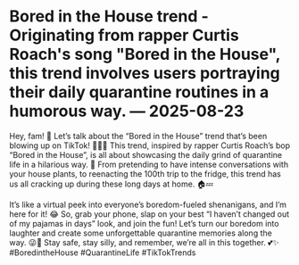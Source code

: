 # Bored in the House trend - Originating from rapper Curtis Roach's song "Bored in the House", this trend involves users portraying their daily quarantine routines in a humorous way. — 2025-08-23

Hey, fam! 🌟 Let’s talk about the “Bored in the House” trend that’s been blowing up on TikTok! 🤳🏽🔥 This trend, inspired by rapper Curtis Roach’s bop “Bored in the House”, is all about showcasing the daily grind of quarantine life in a hilarious way. 🤪 From pretending to have intense conversations with your house plants, to reenacting the 100th trip to the fridge, this trend has us all cracking up during these long days at home. 🏠💤 

It’s like a virtual peek into everyone’s boredom-fueled shenanigans, and I’m here for it! 😂 So, grab your phone, slap on your best “I haven’t changed out of my pajamas in days” look, and join the fun! Let’s turn our boredom into laughter and create some unforgettable quarantine memories along the way. 😜🎉 Stay safe, stay silly, and remember, we’re all in this together. 💕✨ #BoredintheHouse #QuarantineLife #TikTokTrends